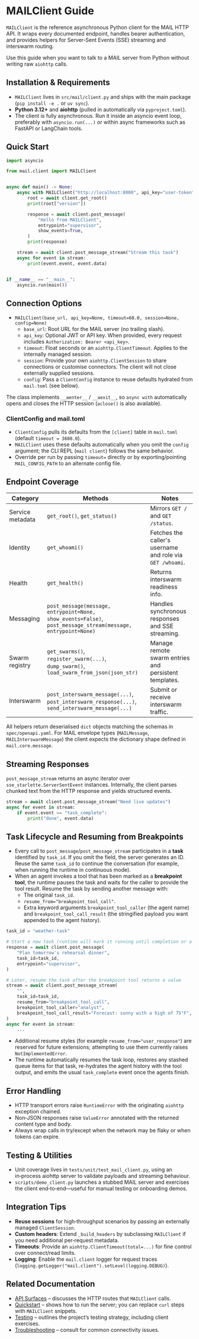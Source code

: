 # MAILClient Guide

`MAILClient` is the reference asynchronous Python client for the MAIL HTTP API. It wraps every documented endpoint, handles bearer authentication, and provides helpers for Server‑Sent Events (SSE) streaming and interswarm routing.

Use this guide when you want to talk to a MAIL server from Python without writing raw `aiohttp` calls.

## Installation & Requirements
- `MAILClient` lives in `src/mail/client.py` and ships with the main package (`pip install -e .` or `uv sync`).
- **Python 3.12+** and **aiohttp** (pulled in automatically via `pyproject.toml`).
- The client is fully asynchronous. Run it inside an asyncio event loop, preferably with `asyncio.run(...)` or within async frameworks such as FastAPI or LangChain tools.

## Quick Start

```python
import asyncio

from mail.client import MAILClient


async def main() -> None:
	async with MAILClient("http://localhost:8000", api_key="user-token") as client:
		root = await client.get_root()
		print(root["version"])

		response = await client.post_message(
			"Hello from MAILClient",
			entrypoint="supervisor",
			show_events=True,
		)
		print(response)

	stream = await client.post_message_stream("Stream this task")
	async for event in stream:
		print(event.event, event.data)


if __name__ == "__main__":
	asyncio.run(main())
```

## Connection Options
- `MAILClient(base_url, api_key=None, timeout=60.0, session=None, config=None)`
  - `base_url`: Root URL for the MAIL server (no trailing slash).
  - `api_key`: Optional JWT or API key. When provided, every request includes `Authorization: Bearer <api_key>`.
  - `timeout`: Float seconds or an `aiohttp.ClientTimeout`. Applies to the internally managed session.
  - `session`: Provide your own `aiohttp.ClientSession` to share connections or customise connectors. The client will not close externally supplied sessions.
  - `config`: Pass a `ClientConfig` instance to reuse defaults hydrated from `mail.toml` (see below).

The class implements `__aenter__` / `__aexit__`, so `async with` automatically opens and closes the HTTP session (`aclose()` is also available).

### ClientConfig and mail.toml
- `ClientConfig` pulls its defaults from the `[client]` table in `mail.toml` (default `timeout = 3600.0`).
- `MAILClient` uses these defaults automatically when you omit the `config` argument; the CLI REPL (`mail client`) follows the same behavior.
- Override per run by passing `timeout=` directly or by exporting/pointing `MAIL_CONFIG_PATH` to an alternate config file.

## Endpoint Coverage

| Category | Methods | Notes |
| --- | --- | --- |
| Service metadata | `get_root()`, `get_status()` | Mirrors `GET /` and `GET /status`. |
| Identity | `get_whoami()` | Fetches the caller's username and role via `GET /whoami`. |
| Health | `get_health()` | Returns interswarm readiness info. |
| Messaging | `post_message(message, entrypoint=None, show_events=False)`, `post_message_stream(message, entrypoint=None)` | Handles synchronous responses and SSE streaming. |
| Swarm registry | `get_swarms()`, `register_swarm(...)`, `dump_swarm()`, `load_swarm_from_json(json_str)` | Manage remote swarm entries and persistent templates. |
| Interswarm | `post_interswarm_message(...)`, `post_interswarm_response(...)`, `send_interswarm_message(...)` | Submit or receive interswarm traffic. |

All helpers return deserialised `dict` objects matching the schemas in `spec/openapi.yaml`. For MAIL envelope types (`MAILMessage`, `MAILInterswarmMessage`) the client expects the dictionary shape defined in `mail.core.message`.

## Streaming Responses

`post_message_stream` returns an async iterator over `sse_starlette.ServerSentEvent` instances. Internally, the client parses chunked text from the HTTP response and yields structured events.

```python
stream = await client.post_message_stream("Need live updates")
async for event in stream:
	if event.event == "task_complete":
		print("done", event.data)
```

## Task Lifecycle and Resuming from Breakpoints

- Every call to `post_message`/`post_message_stream` participates in a **task** identified by `task_id`. If you omit the field, the server generates an ID. Reuse the same `task_id` to continue the conversation (for example, when running the runtime in continuous mode).
- When an agent invokes a tool that has been marked as a **breakpoint tool**, the runtime pauses the task and waits for the caller to provide the tool result. Resume the task by sending another message with:
  - The original `task_id`.
  - `resume_from="breakpoint_tool_call"`.
  - Extra keyword arguments `breakpoint_tool_caller` (the agent name) and `breakpoint_tool_call_result` (the stringified payload you want appended to the agent history).

```python
task_id = "weather-task"

# Start a new task (runtime will mark it running until completion or a breakpoint)
response = await client.post_message(
	"Plan tomorrow's rehearsal dinner",
	task_id=task_id,
	entrypoint="supervisor",
)

# Later, resume the task after the breakpoint tool returns a value
stream = await client.post_message_stream(
	"",
	task_id=task_id,
	resume_from="breakpoint_tool_call",
	breakpoint_tool_caller="analyst",
	breakpoint_tool_call_result="Forecast: sunny with a high of 75°F",
)
async for event in stream:
	...
```

- Additional resume styles (for example `resume_from="user_response"`) are reserved for future extensions; attempting to use them currently raises `NotImplementedError`.
- The runtime automatically resumes the task loop, restores any stashed queue items for that task, re-hydrates the agent history with the tool output, and emits the usual `task_complete` event once the agents finish.

## Error Handling
- HTTP transport errors raise `RuntimeError` with the originating `aiohttp` exception chained.
- Non‑JSON responses raise `ValueError` annotated with the returned content type and body.
- Always wrap calls in try/except when the network may be flaky or when tokens can expire.

## Testing & Utilities
- Unit coverage lives in `tests/unit/test_mail_client.py`, using an in‑process aiohttp server to validate payloads and streaming behaviour.
- `scripts/demo_client.py` launches a stubbed MAIL server and exercises the client end‑to‑end—useful for manual testing or onboarding demos.

## Integration Tips
- **Reuse sessions** for high‑throughput scenarios by passing an externally managed `ClientSession`.
- **Custom headers**: Extend `_build_headers` by subclassing `MAILClient` if you need additional per‑request metadata.
- **Timeouts**: Provide an `aiohttp.ClientTimeout(total=...)` for fine control over connect/read limits.
- **Logging**: Enable the `mail.client` logger for request traces (`logging.getLogger("mail.client").setLevel(logging.DEBUG)`).

## Related Documentation
- [API Surfaces](./api.md) – discusses the HTTP routes that `MAILClient` calls.
- [Quickstart](./quickstart.md) – shows how to run the server; you can replace `curl` steps with `MAILClient` snippets.
- [Testing](./testing.md) – outlines the project’s testing strategy, including client exercises.
- [Troubleshooting](./troubleshooting.md) – consult for common connectivity issues.
